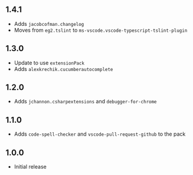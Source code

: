 ## 1.4.1

- Adds `jacobcofman.changelog`
- Moves from `eg2.tslint` to `ms-vscode.vscode-typescript-tslint-plugin`

## 1.3.0

- Update to use `extensionPack`
- Adds `alexkrechik.cucumberautocomplete`

## 1.2.0

- Adds `jchannon.csharpextensions` and `debugger-for-chrome`

## 1.1.0

- Adds `code-spell-checker` and `vscode-pull-request-github` to the pack

## 1.0.0

- Initial release
